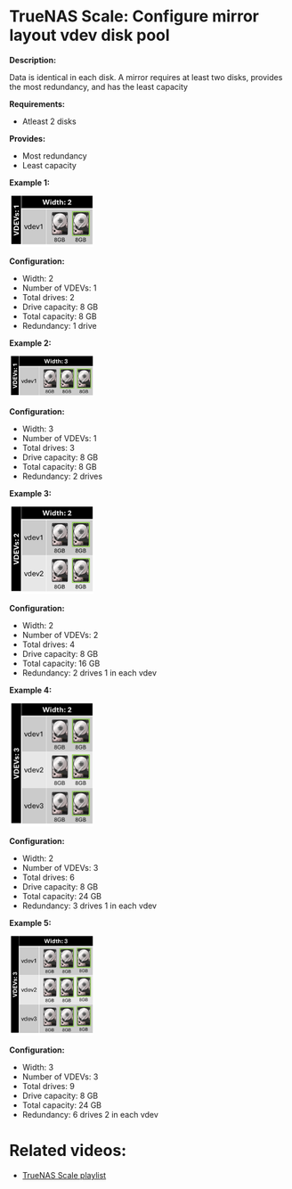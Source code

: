 # TrueNAS Scale: Configure mirror layout vdev disk pool

<b>Description:</b>

Data is identical in each disk. A mirror requires at least two disks, provides the most redundancy, and has the least capacity

<b>Requirements:</b>

* Atleast 2 disks

<b>Provides:</b>

* Most redundancy
* Least capacity

<b>Example 1:</b>

<img src="img/mirror_1vdev_2wide.png" width=30% height=30%>

<b>Configuration:</b>

* Width: 2
* Number of VDEVs: 1
* Total drives: 2
* Drive capacity: 8 GB
* Total capacity: 8 GB
* Redundancy: 1 drive

<b>Example 2:</b>

<img src="img/mirror_1vdev_3wide.png" width=30% height=30%>

<b>Configuration:</b>

* Width: 3
* Number of VDEVs: 1
* Total drives: 3
* Drive capacity: 8 GB
* Total capacity: 8 GB
* Redundancy: 2 drives

<b>Example 3:</b>

<img src="img/mirror_2vdev_2wide.png" width=30% height=30%>

<b>Configuration:</b>

* Width: 2
* Number of VDEVs: 2
* Total drives: 4
* Drive capacity: 8 GB
* Total capacity: 16 GB
* Redundancy: 2 drives 1 in each vdev

<b>Example 4:</b>

<img src="img/mirror_3vdev_2wide.png" width=30% height=30%>

<b>Configuration:</b>

* Width: 2
* Number of VDEVs: 3
* Total drives: 6
* Drive capacity: 8 GB
* Total capacity: 24 GB
* Redundancy: 3 drives 1 in each vdev

<b>Example 5:</b>

<img src="img/mirror_3vdev_3wide.png" width=30% height=30%>

<b>Configuration:</b>

* Width: 3
* Number of VDEVs: 3
* Total drives: 9
* Drive capacity: 8 GB
* Total capacity: 24 GB
* Redundancy: 6 drives 2 in each vdev

# Related videos:

* [TrueNAS Scale playlist](https://www.youtube.com/playlist?list=PLVncjTDMNQ4RKprjwzLtGYUwVLZe6INiH)